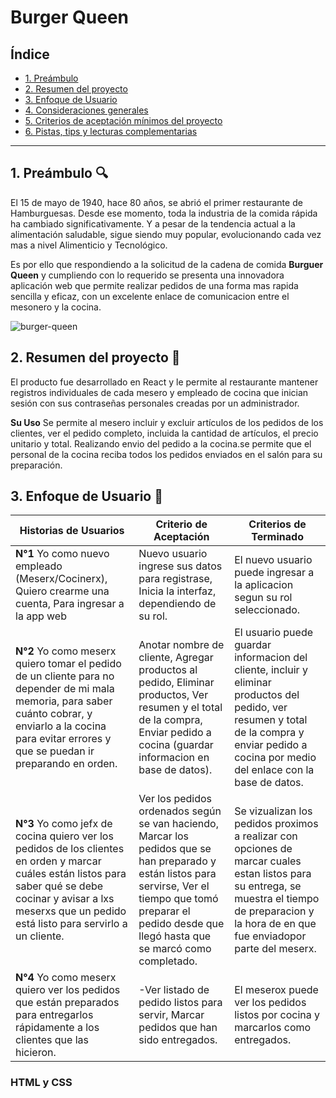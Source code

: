 # Burger Queen

## Índice

* [1. Preámbulo](#1-preámbulo)
* [2. Resumen del proyecto](#2-resumen-del-proyecto)
* [3. Enfoque de Usuario](#3-enfoque-de-usuario)
* [4. Consideraciones generales](#4-consideraciones-generales)
* [5. Criterios de aceptación mínimos del proyecto](#5-criterios-de-aceptación-mínimos-del-proyecto)
* [6. Pistas, tips y lecturas complementarias](#6-pistas-tips-y-lecturas-complementarias)

***

## 1. Preámbulo :mag:
El 15 de mayo de 1940, hace 80 años, se abrió el primer restaurante de Hamburguesas. Desde ese momento, toda la industria de la comida rápida ha cambiado significativamente. Y a pesar de la tendencia actual a la alimentación saludable, sigue siendo muy popular, evolucionando cada vez mas a nivel Alimenticio y Tecnológico.

Es por ello que respondiendo a la solicitud de la cadena de comida **Burguer Queen** y cumpliendo con lo requerido se presenta una innovadora aplicación web que permite realizar pedidos de una forma mas rapida sencilla y eficaz, con un excelente enlace de comunicacion entre el mesonero y la cocina.

![burger-queen](https://user-images.githubusercontent.com/110297/42118136-996b4a52-7bc6-11e8-8a03-ada078754715.jpg)

## 2. Resumen del proyecto :pencil:

El producto fue desarrollado en React y le permite al restaurante mantener registros individuales de cada mesero y empleado de cocina que inician sesión con sus contraseñas personales creadas por un administrador. 

**Su Uso**
Se permite al mesero incluir y excluir artículos de los pedidos de los clientes, ver el pedido completo, incluida la cantidad de artículos, el precio unitario y total.
Realizando envio del pedido a la cocina.se permite que el personal de la cocina reciba todos los pedidos enviados en el salón para su preparación.

## 3. Enfoque de Usuario :busts_in_silhouette:

| Historias de Usuarios                                                                                                                                   | Criterio de Aceptación                                                                                                                                                     | Criterios de Terminado                                                              |
|---------------------------------------------------------------------------------------------------------------------------------------------------------|----------------------------------------------------------------------------------------------------------------------------------------------------------------------------|-------------------------------------------------------------------------------------|
| **N°1** Yo como nuevo empleado (Meserx/Cocinerx), Quiero crearme una cuenta, Para ingresar a la app web                                                                 | Nuevo usuario ingrese sus datos para registrase, Inicia la interfaz, dependiendo de su rol.                                                      | El nuevo usuario puede ingresar a la aplicacion segun su rol seleccionado.             |
| **N°2** Yo como meserx quiero tomar el pedido de un cliente para no depender de mi mala memoria, para saber cuánto cobrar, y enviarlo a la cocina para evitar errores y que se puedan ir preparando en orden.                                                    | Anotar nombre de cliente, Agregar productos al pedido, Eliminar productos, Ver resumen y el total de la compra, Enviar pedido a cocina (guardar informacion en base de datos).                                                       | El usuario puede guardar informacion del cliente, incluir y eliminar productos del pedido, ver resumen y total de la compra y enviar pedido a cocina por medio del enlace con la base de datos.           |
| **N°3** Yo como jefx de cocina quiero ver los pedidos de los clientes en orden y marcar cuáles están listos para saber qué se debe cocinar y avisar a lxs meserxs que un pedido está listo para servirlo a un cliente.             | Ver los pedidos ordenados según se van haciendo, Marcar los pedidos que se han preparado y están listos para servirse, Ver el tiempo que tomó preparar el pedido desde que llegó hasta que se marcó como completado.        | Se vizualizan los pedidos proximos a realizar con opciones de marcar cuales estan listos para su entrega, se muestra el tiempo de preparacion y la hora de en que fue enviadopor parte del meserx. |
| **N°4** Yo como meserx quiero ver los pedidos que están preparados para entregarlos rápidamente a los clientes que las hicieron.               | -Ver listado de pedido listos para servir, Marcar pedidos que han sido entregados.                            | El meserox puede ver los pedidos listos por cocina y marcarlos como entregados.                                    |


### HTML y CSS
